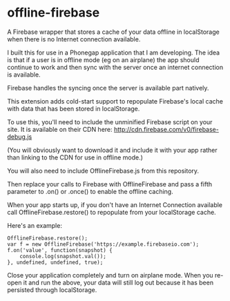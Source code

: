 offline-firebase
================

A Firebase wrapper that stores a cache of your data offline in localStorage when there is no Internet connection available.

I built this for use in a Phonegap application that I am developing. The idea is that if a user is in offline mode (eg
on an airplane) the app should continue to work and then sync with the server once an internet connection is
available.

Firebase handles the syncing once the server is available part natively.

This extension adds cold-start support to repopulate Firebase's local cache with data that has been stored in localStorage.

To use this, you'll need to include the unminified Firebase script on your site.
It is available on their CDN here: http://cdn.firebase.com/v0/firebase-debug.js

(You will obviously want to download it and include it with your app rather than linking to the CDN for
use in offline mode.)

You will also need to include OfflineFirebase.js from this repository.

Then replace your calls to Firebase with OfflineFirebase and pass a fifth parameter to .on() or .once() to enable
the offline caching.

When your app starts up, if you don't have an Internet Connection available call OfflineFirebase.restore() to repopulate
from your localStorage cache.

Here's an example:

    OfflineFirebase.restore();
    var f = new OfflineFirebase('https://example.firebaseio.com');
    f.on('value', function(snapshot) {
        console.log(snapshot.val());
    }, undefined, undefined, true);

Close your application completely and turn on airplane mode. When you re-open it and run the above, your data will
still log out because it has been persisted through localStorage.
